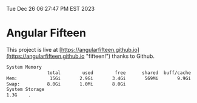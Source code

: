 Tue Dec 26 06:27:47 PM EST 2023

# Angular Fifteen


This project is live at [https://angularfifteen.github.io](https://angularfifteen.github.io "fifteen!") thanks to Github.

```bash
System Memory
               total        used        free      shared  buff/cache   available
Mem:            15Gi       2.9Gi       3.4Gi       569Mi       9.9Gi        12Gi
Swap:          8.0Gi       1.0Mi       8.0Gi
System Storage
1.3G	.
